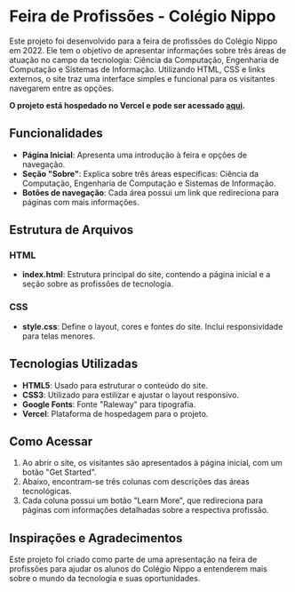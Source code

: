 # Feira de Profissões - Colégio Nippo

Este projeto foi desenvolvido para a feira de profissões do Colégio Nippo em 2022. Ele tem o objetivo de apresentar informações sobre três áreas de atuação no campo da tecnologia: Ciência da Computação, Engenharia de Computação e Sistemas de Informação. Utilizando HTML, CSS e links externos, o site traz uma interface simples e funcional para os visitantes navegarem entre as opções.

**O projeto está hospedado no Vercel e pode ser acessado [aqui]((https://trabalho-2.vercel.app/)).**

## Funcionalidades

- **Página Inicial**: Apresenta uma introdução à feira e opções de navegação.
- **Seção "Sobre"**: Explica sobre três áreas específicas: Ciência da Computação, Engenharia de Computação e Sistemas de Informação.
- **Botões de navegação**: Cada área possui um link que redireciona para páginas com mais informações.
  
## Estrutura de Arquivos

### HTML

- **index.html**: Estrutura principal do site, contendo a página inicial e a seção sobre as profissões de tecnologia.
  
### CSS

- **style.css**: Define o layout, cores e fontes do site. Inclui responsividade para telas menores.

## Tecnologias Utilizadas

- **HTML5**: Usado para estruturar o conteúdo do site.
- **CSS3**: Utilizado para estilizar e ajustar o layout responsivo.
- **Google Fonts**: Fonte "Raleway" para tipografia.
- **Vercel**: Plataforma de hospedagem para o projeto.

## Como Acessar

1. Ao abrir o site, os visitantes são apresentados à página inicial, com um botão "Get Started".
2. Abaixo, encontram-se três colunas com descrições das áreas tecnológicas.
3. Cada coluna possui um botão "Learn More", que redireciona para páginas com informações detalhadas sobre a respectiva profissão.

## Inspirações e Agradecimentos

Este projeto foi criado como parte de uma apresentação na feira de profissões para ajudar os alunos do Colégio Nippo a entenderem mais sobre o mundo da tecnologia e suas oportunidades.
